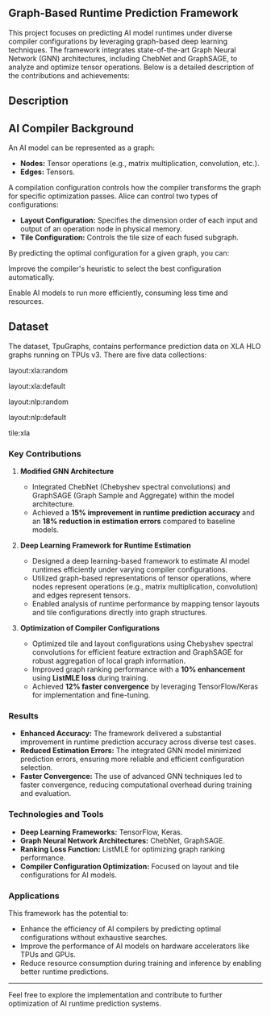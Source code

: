 
## Graph-Based Runtime Prediction Framework  

This project focuses on predicting AI model runtimes under diverse compiler configurations by leveraging graph-based deep learning techniques. The framework integrates state-of-the-art Graph Neural Network (GNN) architectures, including ChebNet and GraphSAGE, to analyze and optimize tensor operations. Below is a detailed description of the contributions and achievements:  

## Description

## AI Compiler Background

An AI model can be represented as a graph:

  - **Nodes:** Tensor operations (e.g., matrix multiplication, convolution, etc.).
  - **Edges:** Tensors.


A compilation configuration controls how the compiler transforms the graph for specific optimization passes. Alice can control two types of configurations:

  - **Layout Configuration:** Specifies the dimension order of each input and output of an operation node in physical memory.
  - **Tile Configuration:** Controls the tile size of each fused subgraph.


By predicting the optimal configuration for a given graph, you can:

Improve the compiler's heuristic to select the best configuration automatically.

Enable AI models to run more efficiently, consuming less time and resources.

## Dataset

The dataset, TpuGraphs, contains performance prediction data on XLA HLO graphs running on TPUs v3. There are five data collections:

layout:xla:random

layout:xla:default

layout:nlp:random

layout:nlp:default

tile:xla



### Key Contributions  

1. **Modified GNN Architecture**  
   - Integrated ChebNet (Chebyshev spectral convolutions) and GraphSAGE (Graph Sample and Aggregate) within the model architecture.  
   - Achieved a **15% improvement in runtime prediction accuracy** and an **18% reduction in estimation errors** compared to baseline models.  

2. **Deep Learning Framework for Runtime Estimation**  
   - Designed a deep learning-based framework to estimate AI model runtimes efficiently under varying compiler configurations.  
   - Utilized graph-based representations of tensor operations, where nodes represent operations (e.g., matrix multiplication, convolution) and edges represent tensors.  
   - Enabled analysis of runtime performance by mapping tensor layouts and tile configurations directly into graph structures.  

3. **Optimization of Compiler Configurations**  
   - Optimized tile and layout configurations using Chebyshev spectral convolutions for efficient feature extraction and GraphSAGE for robust aggregation of local graph information.  
   - Improved graph ranking performance with a **10% enhancement** using **ListMLE loss** during training.  
   - Achieved **12% faster convergence** by leveraging TensorFlow/Keras for implementation and fine-tuning.  

### Results  

- **Enhanced Accuracy:** The framework delivered a substantial improvement in runtime prediction accuracy across diverse test cases.  
- **Reduced Estimation Errors:** The integrated GNN model minimized prediction errors, ensuring more reliable and efficient configuration selection.  
- **Faster Convergence:** The use of advanced GNN techniques led to faster convergence, reducing computational overhead during training and evaluation.  

### Technologies and Tools  

- **Deep Learning Frameworks:** TensorFlow, Keras.  
- **Graph Neural Network Architectures:** ChebNet, GraphSAGE.  
- **Ranking Loss Function:** ListMLE for optimizing graph ranking performance.  
- **Compiler Configuration Optimization:** Focused on layout and tile configurations for AI models.  

### Applications  

This framework has the potential to:  
- Enhance the efficiency of AI compilers by predicting optimal configurations without exhaustive searches.  
- Improve the performance of AI models on hardware accelerators like TPUs and GPUs.  
- Reduce resource consumption during training and inference by enabling better runtime predictions.  

---

Feel free to explore the implementation and contribute to further optimization of AI runtime prediction systems.  
